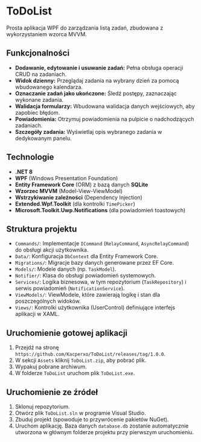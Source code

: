 # ToDoList

Prosta aplikacja WPF do zarządzania listą zadań, zbudowana z wykorzystaniem wzorca MVVM.

## Funkcjonalności

*   **Dodawanie, edytowanie i usuwanie zadań:** Pełna obsługa operacji CRUD na zadaniach.
*   **Widok dzienny:** Przeglądaj zadania na wybrany dzień za pomocą wbudowanego kalendarza.
*   **Oznaczanie zadań jako ukończone:** Śledź postępy, zaznaczając wykonane zadania.
*   **Walidacja formularzy:** Wbudowana walidacja danych wejściowych, aby zapobiec błędom.
*   **Powiadomienia:** Otrzymuj powiadomienia na pulpicie o nadchodzących zadaniach.
*   **Szczegóły zadania:** Wyświetlaj opis wybranego zadania w dedykowanym panelu.

## Technologie

*   **.NET 8**
*   **WPF** (Windows Presentation Foundation)
*   **Entity Framework Core** (ORM) z bazą danych **SQLite**
*   **Wzorzec MVVM** (Model-View-ViewModel)
*   **Wstrzykiwanie zależności** (Dependency Injection)
*   **Extended.Wpf.Toolkit** (dla kontrolki `TimePicker`)
*   **Microsoft.Toolkit.Uwp.Notifications** (dla powiadomień toastowych)

## Struktura projektu

*   `Commands/`: Implementacje `ICommand` (`RelayCommand`, `AsyncRelayCommand`) do obsługi akcji użytkownika.
*   `Data/`: Konfiguracja `DbContext` dla Entity Framework Core.
*   `Migrations/`: Migracje bazy danych generowane przez EF Core.
*   `Models/`: Modele danych (np. `TaskModel`).
*   `Notifier/`: Klasa do obsługi powiadomień systemowych.
*   `Services/`: Logika biznesowa, w tym repozytorium (`TaskRepository`) i serwis powiadomień (`NotificationService`).
*   `ViewModels/`: ViewModele, które zawierają logikę i stan dla poszczególnych widoków.
*   `Views/`: Kontrolki użytkownika (UserControl) definiujące interfejs aplikacji w XAML.

## Uruchomienie gotowej aplikacji

1.  Przejdź na stronę `https://github.com/Kacperxo/ToDoList/releases/tag/1.0.0`.
2.  W sekcji `Assets` kliknij `ToDoList.zip`, aby pobrać plik.
3.  Wypakuj pobrane archiwum.
4.  W folderze `ToDoList` uruchom plik `ToDoList.exe`.

## Uruchomienie ze źródeł

1.  Sklonuj repozytorium.
2.  Otwórz plik `ToDoList.sln` w programie Visual Studio.
3.  Zbuduj projekt (spowoduje to przywrócenie pakietów NuGet).
4.  Uruchom aplikację. Baza danych `database.db` zostanie automatycznie utworzona w głównym folderze projektu przy pierwszym uruchomieniu.
